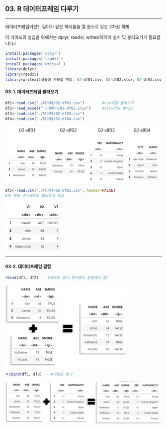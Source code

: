 ## 03. R 데이터프레임 다루기

-----

데이터프레임이란?: 길이가 같은 벡터들을 열 원소로 갖는 2차원 객체

이 가이드의 실습을 위해서는 dplyr, readxl, writexl패키지 설치 및 불러오기가 필요합니다.r

```r
install.packages('dplyr')
install.packages('readxl')
install.packages('writexl')
library(dplyr)
library(readxl)
library(writexl)실습에 사용할 파일: 02-df01.csv, 02-df02.xlsx, 02-df03.csv, 02-df04.csv
```

#### 03-1. 데이터프레임 불러오기

```r
df1<-read.csv("./데이터/02-df01.csv")        #csv파일 불러오기
df2<-read_excel("./데이터/02-df02.xlsx")     #xlsx파일 불러오
df3<-read.csv("./데이터/02-df03.csv")
df4<-read.csv("./데이터/02-df04.csv")
```

<img src="./이미지/2dflist.png" title="" alt="" width="494">

```r
df5<-read.csv("./데이터/02-df01.csv", header=FALSE) 
#첫 행을 변수명으로 불러오지 않음
```

<img src="./이미지/2headerfalse.jpg" title="" alt="" width="185">

-----

#### 03-2. 데이터프레임 결합

```r
rbind(df1, df2)    #세로로 쌓기(변수명이 동일해야 함)
```

<img title="" src="./이미지/2rbind.png" alt="" width="391">

```r
ㅇcbind(df5, df3)    #가로로 쌓기
```

![](./이미지/2rcbind.png)


